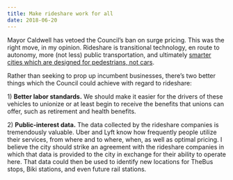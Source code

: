 ```yaml
---
title: Make rideshare work for all
date: 2018-06-20
---
```

Mayor Caldwell has vetoed the Council’s ban on surge pricing. This was the right move, in my opinion. Rideshare is transitional technology, en route to autonomy, more (not less) public transportation, and ultimately [smarter cities which are designed for pedestrians, not cars](/agenda).

Rather than seeking to prop up incumbent businesses, there’s two better things which the Council could achieve with regard to rideshare:

1\) **Better labor standards.** We should make it easier for the drivers of these vehicles to unionize or at least begin to receive the benefits that unions can offer, such as retirement and health benefits.

2\) **Public-interest data.** The data collected by the rideshare companies is tremendously valuable. Uber and Lyft know how frequently people utilize their services, from where and to where, when, as well as optimal pricing. I believe the city should strike an agreement with the rideshare companies in which that data is provided to the city in exchange for their ability to operate here. That data could then be used to identify new locations for TheBus stops, Biki stations, and even future rail stations.